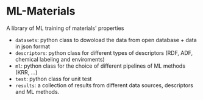 # ML-Materials
A library of ML training of materials' properties
- `datasets`: python class to dowoload the data from open database + data in json format
- `descriptors`: python class for different types of descriptors (RDF, ADF, chemical labeling and enviroments)
- `ml`: python class for the choice of different pipelines of ML methods (KRR, ...)
- `test`: python class for unit test
- `results`: a collection of results from different data sources, descriptors and ML methods.
